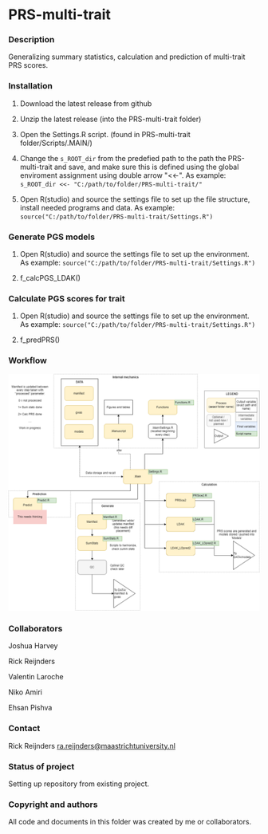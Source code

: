 # PRS-multi-trait


### Description
Generalizing summary statistics, calculation and prediction of multi-trait PRS scores.

### Installation
1) Download the latest release from github

2) Unzip the latest release (into the PRS-multi-trait folder)

3) Open the Settings.R script. (found in PRS-multi-trait folder/Scripts/.MAIN/)

4) Change the ``` s_ROOT_dir ``` from the predefied path to the path the PRS-multi-trait and save, and make sure this is defined using the global enviroment assignment using double arrow "<<-".  As example: ``` s_ROOT_dir <<- "C:/path/to/folder/PRS-multi-trait/" ```  

5) Open R(studio) and source the settings file to set up the file structure, install needed programs and data. As example: ```source("C:/path/to/folder/PRS-multi-trait/Settings.R") ```  

### Generate PGS models
1) Open R(studio) and source the settings file to set up the environment. As example: ```source("C:/path/to/folder/PRS-multi-trait/Settings.R") ```

2) f_calcPGS_LDAK()

### Calculate PGS scores for trait
1) Open R(studio) and source the settings file to set up the environment. As example: ```source("C:/path/to/folder/PRS-multi-trait/Settings.R") ```

2) f_predPRS()



### Workflow
![Workflow](https://github.com/Rrtk2/PRS-multi-trait/blob/main/Workflows/Workflow.png)

### Collaborators
Joshua Harvey

Rick Reijnders

Valentin Laroche 

Niko Amiri

Ehsan Pishva



### Contact
Rick Reijnders ra.reijnders@maastrichtuniversity.nl


### Status of project
Setting up repository from existing project.


### Copyright and authors
All code and documents in this folder was created by me or collaborators.
